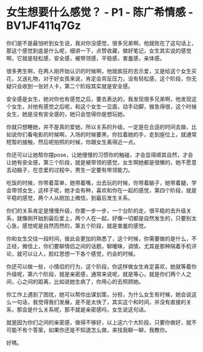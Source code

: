 # 女生想要什么感觉？ - P1 - 陈广希情感 - BV1JF411q7Gz

你们是不是最怕听到女生说，我对你没感觉，很多兄弟啊，他就败在了这句话上，那这个感觉到底是什么呢，细讲一下，点赞收藏，做好笔记，女生其实说的感觉啊，它就是轻松感，安全感，被带领感，平稳感，害羞感，亲体感。

很多男生啊，在两人刚开始认识的时候啊，他就疯狂的去示爱，又是给这个女生买花，又送礼物，对于好女孩来说，肯定会背反压力，没有轻松感，这个阶段，你无疑只会收到一张好人卡，第二个阶段其实就是安全感。

安全感是女生，她对你也有感觉之后，要去表达的，我发现很多兄弟啊，他发现这个女生，对他有感觉之后呢，和这个女生一见面，动手动脚，猴急得很，这个时候女生，她是没有安全感的，她只会觉得你是想玩她。

你就只想睡她，并不是真的爱她，所以关系的升级，一定是在合适的时间去做，比如说你们看电影的时候啊，入场的时候要黑，你拉着她的手，走到座位上，就通常短暂的接触，然后呢拍照的时候，你跟女生离得近一点。

你还可以让她帮你摆pose，让她慢慢的习惯你的触碰，才会显得顺其自然，才会让她有安全感，第三个阶段，就是被带领的感觉，女生啊她都是很懒的，她不愿意去动脑子，在恋爱的过程中，男生一定要有带领能力。

吃饭的时候，你带着菜单，她带着嘴，出去玩的时候，你带着脑子，她带着腿，学会带领女生，这样子呢，她才会有种，喜欢和你在一起的感觉，第四个阶段，就是平稳的感觉，两个人从刚加上微信，到最后发生关系。

你们的关系肯定是慢慢升级，你要一步一步，一个台阶的走，很平稳的去升级关系，就像刚开始到最后爱上，两个人在一起，好像一切都是自然发生的，只要别太心急，感觉呢是自然而然的，第五个阶段，就是害羞的感觉。

你和女生交往一段时间，彼此会更加的熟悉了，这个时候，你需要做的是什么，不正经，微信上，你们要聊情侣之间的话题，聊暧昧，调情，尤其是那种隔着手机评论，就可以让人，脸红思想一下各个感觉，约会的时候。

你还可以做一些，小情侣的行为，这个阶段，你这样做女生肯定喜欢，她就等着你升级呢，第六个阶段，就是亲密感，通常来说呢，就是等心，就是你们两个人之间，心之间的距离，比如说她生病了，你用心的去照顾她。

你工作上遇到了困扰，她可以帮你出谋划策，分担，为什么女生有时候，她会说这么一句话，我觉得我们发展，是不是太快了，其实这个和时间，并没有直接的关系，那会是什么关系呢，那不就是亲密感吗，女生说这句话。

就是因为你们之间的亲密感，做得不够好，以上这六个大阶段，只要你做好，就不可能不有个答案，如果你还是不知道怎么做，来找我聊一聊，我教你。

好嗎。